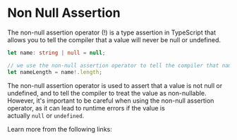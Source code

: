 # Non Null Assertion

The non-null assertion operator (!) is a type assertion in TypeScript that allows you to tell the compiler that a value will never be null or undefined.

```typescript
let name: string | null = null;

// we use the non-null assertion operator to tell the compiler that name will never be null
let nameLength = name!.length;
```

The non-null assertion operator is used to assert that a value is not null or undefined, and to tell the compiler to treat the value as non-nullable. However, it's important to be careful when using the non-null assertion operator, as it can lead to runtime errors if the value is actually `null` or `undefined`.

Learn more from the following links: